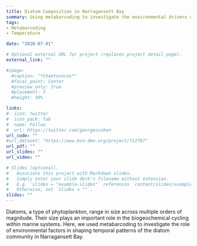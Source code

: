 ```yaml
---
title: Diatom Composition in Narragansett Bay 
summary: Using metabarcoding to investigate the environmental drivers of diatom composition.
tags:
- Metabarcoding
- Temperature

date: "2020-07-01"

# Optional external URL for project (replaces project detail page).
external_link: ""

#image:
  #caption: "*Chaetoceros*"
  #focal_point: Center
  #preview_only: true
  #placement: 3
  #height: 30%

links:
#- icon: twitter
#  icon_pack: fab
#  name: Follow
#  url: https://twitter.com/georgecushen
url_code: ""
#url_dataset: "https://www.bco-dmo.org/project/712787"
url_pdf: ""
url_slides: ""
url_video: ""

# Slides (optional).
#   Associate this project with Markdown slides.
#   Simply enter your slide deck's filename without extension.
#   E.g. `slides = "example-slides"` references `content/slides/example-slides.md`.
#   Otherwise, set `slides = ""`.
slides: ""
---
```

Diatoms, a type of phytoplankton, range in size across multiple orders of magnitude. Their size plays an important role in the biogeochemical cycling within marine systems. Here, we used metabarcoding to investigate the role of environmental factors  in shaping temporal patterns of the diatom community in Narragansett Bay. 